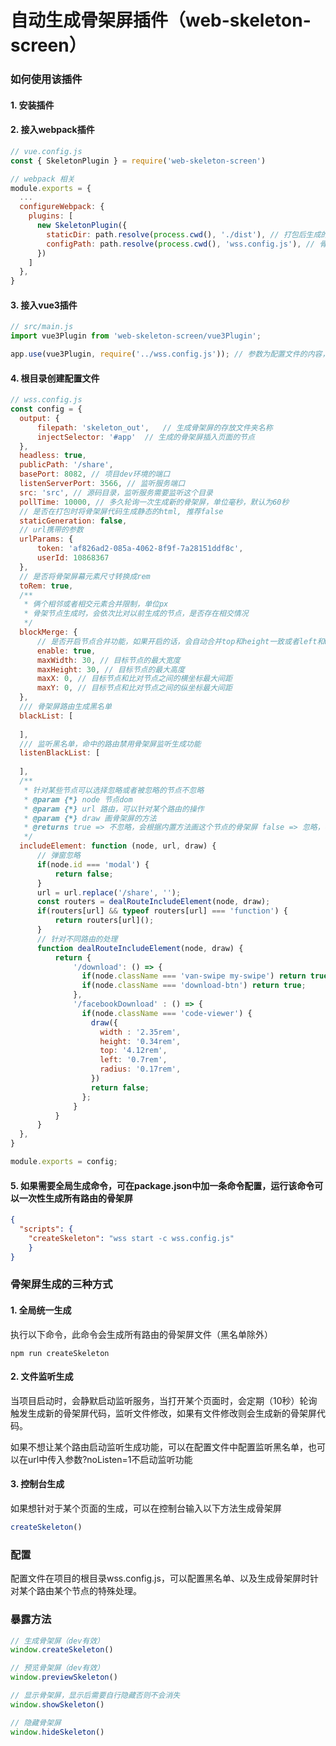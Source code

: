 # 自动生成骨架屏插件（web-skeleton-screen）

### 如何使用该插件

#### 1. 安装插件

#### 2. 接入webpack插件

```js
// vue.config.js
const { SkeletonPlugin } = require('web-skeleton-screen')

// webpack 相关
module.exports = {
  ...
  configureWebpack: {
    plugins: [
      new SkeletonPlugin({
        staticDir: path.resolve(process.cwd(), './dist'), // 打包后生成的路径
        configPath: path.resolve(process.cwd(), 'wss.config.js'), // 骨架屏的配置文件
      })
    ]
  },
}
```

#### 3. 接入vue3插件

```js
// src/main.js
import vue3Plugin from 'web-skeleton-screen/vue3Plugin';  

app.use(vue3Plugin, require('../wss.config.js')); // 参数为配置文件的内容，必须要传入
```

#### 4. 根目录创建配置文件

```js
// wss.config.js
const config = {
  output: {
      filepath: 'skeleton_out',   // 生成骨架屏的存放文件夹名称
      injectSelector: '#app'  // 生成的骨架屏插入页面的节点
  },
  headless: true,
  publicPath: '/share',
  basePort: 8082, // 项目dev环境的端口
  listenServerPort: 3566, // 监听服务端口
  src: 'src', // 源码目录，监听服务需要监听这个目录
  pollTime: 10000, // 多久轮询一次生成新的骨架屏，单位毫秒，默认为60秒
  // 是否在打包时将骨架屏代码生成静态的html, 推荐false
  staticGeneration: false,
  // url携带的参数
  urlParams: {
      token: 'af826ad2-085a-4062-8f9f-7a28151ddf8c',
      userId: 10868367
  },
  // 是否将骨架屏幕元素尺寸转换成rem
  toRem: true,
  /**
   * 俩个相邻或者相交元素合并限制，单位px
   * 骨架节点生成时，会依次比对以前生成的节点，是否存在相交情况
   */ 
  blockMerge: {
      // 是否开启节点合并功能，如果开启的话，会自动合并top和height一致或者left和width一致的相交元素，并且根据下述规则判断其他情况是否合并
      enable: true, 
      maxWidth: 30, // 目标节点的最大宽度
      maxHeight: 30, // 目标节点的最大高度
      maxX: 0, // 目标节点和比对节点之间的横坐标最大间距
      maxY: 0, // 目标节点和比对节点之间的纵坐标最大间距
  },
  /// 骨架屏路由生成黑名单
  blackList: [
      
  ],
  /// 监听黑名单，命中的路由禁用骨架屏监听生成功能
  listenBlackList: [
      
  ],
  /**
   * 针对某些节点可以选择忽略或者被忽略的节点不忽略
   * @param {*} node 节点dom
   * @param {*} url 路由，可以针对某个路由的操作
   * @param {*} draw 画骨架屏的方法
   * @returns true => 不忽略，会根据内置方法画这个节点的骨架屏 false => 忽略，不会画这个节点的骨架屏，当然也可以自行生成这个节点的骨架屏
   */
  includeElement: function (node, url, draw) {
      // 弹窗忽略
      if(node.id === 'modal') {
          return false;
      }
      url = url.replace('/share', '');
      const routers = dealRouteIncludeElement(node, draw);
      if(routers[url] && typeof routers[url] === 'function') {
          return routers[url]();
      }
      // 针对不同路由的处理
      function dealRouteIncludeElement(node, draw) {
          return {
              '/download': () => {
                if(node.className === 'van-swipe my-swipe') return true;
                if(node.className === 'download-btn') return true;
              },
              '/facebookDownload' : () => {
                if(node.className === 'code-viewer') {
                  draw({
                    width : '2.35rem',
                    height: '0.34rem',
                    top: '4.12rem',
                    left: '0.7rem',
                    radius: '0.17rem',
                  })
                  return false;
                };
              }
          }
      }
  },
}

module.exports = config;
```

#### 5. 如果需要全局生成命令，可在package.json中加一条命令配置，运行该命令可以一次性生成所有路由的骨架屏

```json
{
  "scripts": {
  	"createSkeleton": "wss start -c wss.config.js"
	}
}
```

### 骨架屏生成的三种方式

#### 1. 全局统一生成

执行以下命令，此命令会生成所有路由的骨架屏文件（黑名单除外）

```shell
npm run createSkeleton
```

#### 2. 文件监听生成

当项目启动时，会静默启动监听服务，当打开某个页面时，会定期（10秒）轮询触发生成新的骨架屏代码，监听文件修改，如果有文件修改则会生成新的骨架屏代码。

如果不想让某个路由启动监听生成功能，可以在配置文件中配置监听黑名单，也可以在url中传入参数?noListen=1不启动监听功能

#### 3. 控制台生成

如果想针对于某个页面的生成，可以在控制台输入以下方法生成骨架屏

```js
createSkeleton()
```

### 配置

配置文件在项目的根目录wss.config.js，可以配置黑名单、以及生成骨架屏时针对某个路由某个节点的特殊处理。

### 暴露方法

```js
// 生成骨架屏（dev有效）
window.createSkeleton()

// 预览骨架屏（dev有效）
window.previewSkeleton()

// 显示骨架屏，显示后需要自行隐藏否则不会消失
window.showSkeleton()

// 隐藏骨架屏
window.hideSkeleton()
```

